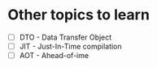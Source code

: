 # Other topics to learn

- [ ] DTO - Data Transfer Object
- [ ] JIT - Just-In-Time compilation
- [ ] AOT - Ahead-of-ime
